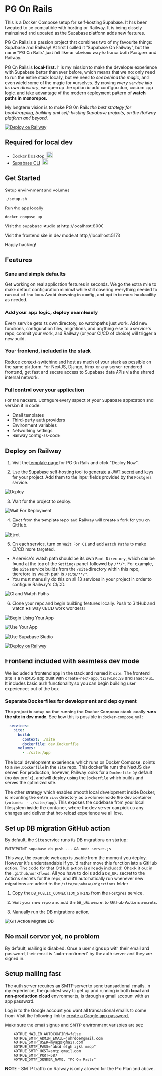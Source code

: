 # PG On Rails

This is a Docker Compose setup for self-hosting Supabase. It has been tweaked to be compatible with hosting on Railway. It is being closely maintained and updated as the Supabase platform adds new features.

PG On Rails is a passion project that combines two of my favourite things: Supabase and Railway! At first I called it "Supabase On Railway", but the name "PG On Rails" just felt like an obvious way to honor both Postgres and Railway.

PG On Rails is **local-first.** It is my mission to make the developer experience with Supabase better than ever before, which means that we not only need to run the entire stack locally, but we need *to see behind the magic*, and even wield some of the magic for ourselves. By moving *every service into its own directory*, we open up the option to add configuration, custom app logic, and take advantage of the modern deployment pattern of **watch paths in monorepos.**

My longterm vision is to make PG On Rails *the best strategy for bootstrapping, building and self-hosting Supabase projects, on the Railway platform and beyond.*

[![Deploy on Railway](https://railway.com/button.svg)](https://railway.com/deploy/5ArOQi?referralCode=benisenstein&utm_medium=integration&utm_source=template&utm_campaign=generic)

## Required for local dev

- <a href="https://docs.docker.com/desktop/" target="_blank" rel="noopener noreferrer">Docker Desktop</a>&nbsp;&nbsp;<img src="https://docs.docker.com/assets/images/favicon.svg" alt="description" width="20" height="20" />
- <a href="https://supabase.com/docs/guides/local-development/cli/getting-started" target="_blank" rel="noopener noreferrer">Supabase CLI</a>&nbsp;&nbsp;<img src="https://avatars.githubusercontent.com/u/54469796?s=20" alt="description" width="20" height="20" />

## Get Started

Setup environment and volumes

`./setup.sh`

Run the app locally

`docker compose up`

Visit the supabase studio at http://localhost:8000

Visit the frontend site in dev mode at http://localhost:5173

Happy hacking!

## Features

### Sane and simple defaults

Get working on real application features in seconds. We go the extra mile to make default configuration minimal while still covering everything needed to run out-of-the-box. Avoid drowning in config, and opt in to more hackability as needed.

### Add your app logic, deploy seamlessly

Every service gets its own directory, so watchpaths just work. Add new functions, configuration files, migrations, and anything else to a service's repo, commit your work, and Railway (or your CI/CD of choice) will trigger a new build.

### Your frontend, included in the stack

Reduce context-switching and host as much of your stack as possible on the same platform. For NextJS, Django, htmx or any server-rendered frontend, get fast and secure access to Supabase data APIs via the shared internal network.

### Full control over your application

For the hackers. Configure every aspect of your Supabase application and version it in code:
- Email templates
- Third-party auth providers
- Environment variables
- Networking settings
- Railway config-as-code

## Deploy on Railway

1. Visit the [template page](https://railway.com/deploy/5ArOQi?referralCode=benisenstein&utm_medium=integration&utm_source=template&utm_campaign=generic) for PG On Rails and click "Deploy Now".

2. Use the Supabase self-hosting tool to [generate a JWT secret and keys](https://supabase.com/docs/guides/self-hosting/docker#generate-api-keys) for your project. Add them to the input fields provided by the `Postgres` service.

![Deploy](https://github.com/BenIsenstein/pgonrails-media/blob/main/Deploy_Template_and_Input_JWTs.gif)

3. Wait for the project to deploy.

![Wait For Deployment](https://github.com/BenIsenstein/pgonrails-media/blob/main/Wait_For_Deployment.gif)

4. Eject from the template repo and Railway will create a fork for you on GitHub.

![Eject](https://github.com/BenIsenstein/pgonrails-media/blob/main/Eject.gif)

5. On each service, turn on `Wait For CI` and add `Watch Paths` to make CI/CD more targeted.

- A service's watch path should be its own `Root Directory`, which can be found at the top of the `Settings` panel, followed by `/**/*`. For example, the `Site` service builds from the `/site` directory within this repo, therefore its watch path is `/site/**/*`.
- You must manually do this on all 13 services in your project in order to configure Railway's CI/CD.

![CI and Watch Paths](https://github.com/BenIsenstein/pgonrails-media/blob/main/CI_and_Watch_Paths.gif)

6. Clone your repo and begin building features locally. Push to GitHub and watch Railway CI/CD work wonders!

![Begin Using Your App](https://github.com/BenIsenstein/pgonrails-media/blob/main/Begin_Using_Your_App.gif)

![Use Your App](https://github.com/BenIsenstein/pgonrails-media/blob/main/Use_your_app.gif)

![Use Supabase Studio](https://github.com/BenIsenstein/pgonrails-media/blob/main/Use_Supabase_Studio.gif)

[![Deploy on Railway](https://railway.com/button.svg)](https://railway.com/deploy/5ArOQi?referralCode=benisenstein&utm_medium=integration&utm_source=template&utm_campaign=generic)

## Frontend included with seamless dev mode

We included a frontend app in the stack and named it `site`. The frontend site is a NextJS app built with `create-next-app`, `tailwindCSS` and `shadcn/ui`. It includes basic auth functionality so you can begin building user experiences out of the box.

### Separate Dockerfiles for development and deployment

The project is setup so that running the Docker Compose stack locally **runs the site in dev mode**. See how this is possible in `docker-compose.yml`:

```yml
  services:
    site:
      build:
        context: ./site
        dockerfile: dev.Dockerfile
      volumes:
        - ./site:/app
```

The local development experience, which runs on Docker Compose, points to a `dev.Dockerfile` in the `site` repo. This dockerfile runs the NextJS dev server. For production, however, Railway looks for a `Dockerfile` by default (no `dev` prefix), and will deploy using the `Dockerfile` which builds and serves the optimized site.

The other strategy which enables smooth local development inside Docker, is mounting the entire `site` directory as a volume inside the dev container (`volumes: - ./site:/app`). This exposes the codebase from your local filesystem inside the container, where the dev server can pick up any changes and deliver that hot-reload experience we all love.

## Set up DB migration GitHub action

By default, the `Site` service runs its DB migrations on startup:

`ENTRYPOINT supabase db push ... && node server.js`

This way, the example web app is usable from the moment you deploy. However it's understandable if you'd rather move this function into a GitHub action. The code for that GitHub action is already included! Check it out in the `.github/workflows`. All you have to do is add a `DB_URL` secret to the Actions secrets for the repo, and it'll automatically run whenever new migrations are added to the `/site/supabase/migrations` folder.

1. Copy the `DB_PUBLIC_CONNECTION_STRING` from the `Postgres` service.

2. Visit your new repo and add the `DB_URL` secret to GitHub Actions secrets.

3. Manually run the DB migrations action.

![GH Action Migrate DB](https://github.com/BenIsenstein/pgonrails-media/blob/main/Add_GH_Actions_Secret_and_Run_Migrations.gif)

## No mail server yet, no problem

By default, mailing is disabled. Once a user signs up with their email and password, their email is "auto-confirmed" by the auth server and they are signed in.

## Setup mailing fast

The auth server requires an SMTP server to send transactional emails. In my experience, the quickest way to get up and running in both **local** and **non-production cloud** environments, is through a gmail account with an app password.

Log in to the Google account you want all transactional emails to come from. Visit the following link to [create a Google app password.](https://myaccount.google.com/u/4/apppasswords)

Make sure the email signup and SMTP environment variables are set:

```Dotenv
    GOTRUE_MAILER_AUTOCONFIRM=false
    GOTRUE_SMTP_ADMIN_EMAIL=johndoe@gmail.com
    GOTRUE_SMTP_USER=myapp@gmail.com
    GOTRUE_SMTP_PASS="abcd efgh ijkl mnop"
    GOTRUE_SMTP_HOST=smtp.gmail.com
    GOTRUE_SMTP_PORT=587
    GOTRUE_SMTP_SENDER_NAME: "PG On Rails"
```

**NOTE** - SMTP traffic on Railway is only allowed for the Pro Plan and above.